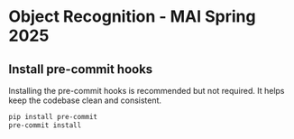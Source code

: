 # Object Recognition - MAI Spring 2025

## Install pre-commit hooks

Installing the pre-commit hooks is recommended but not required.
It helps keep the codebase clean and consistent.

```bash
pip install pre-commit
pre-commit install
```
